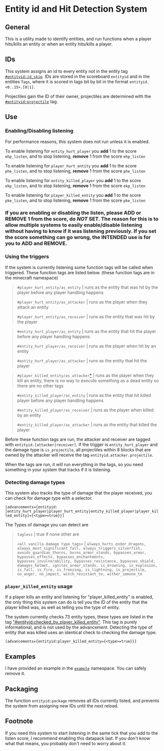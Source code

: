# Entity id and Hit Detection System

## General 
This is a utility made to identify entities, and run functions when a player hits/kills an entity or when an entity hits/kills a player.

## IDs
This system assigns an id to every entity not in the entity tag [`#entityid:id_skip`](https://github.com/gibbsly/ehid/blob/main/entity_hit_detection/data/entityid/tags/entity_types/id_skip.json). IDs are stored in the scoreboard `entityid` and in the entities `Tags`, where it is scored in tags bit by bit in the format `entityid.<0..15>.[0|1]`. 

Projectiles gain the ID of their owner, projectiles are determined with the [`#entityid:projectile`](https://github.com/gibbsly/ehid/blob/main/entity_hit_detection/data/entityid/tags/entity_types/projectile.json) tag. 

## Use
### Enabling/Disabling listening
For performance reasons, this system does not run unless it is enabled. 

To enable listening for `entity_hurt_player` you **add** 1 to the score `ehp_listen`, and to stop listening, **remove** 1 from the score `ehp_listen`

To enable listening for `player_hurt_entity` you **add** 1 to the score `phe_listen`, and to stop listening, **remove** 1 from the score `phe_listen`

To enable listening for `entity_killed_player` you **add** 1 to the score `ekp_listen`, and to stop listening, **remove** 1 from the score `ekp_listen`

To enable listening for `player_killed_entity` you **add** 1 to the score `pke_listen`, and to stop listening, **remove** 1 from the score `pke_listen`

### If you are enabling or disabling the listen, please **ADD** or **REMOVE** 1 from the score, do ***NOT*** **SET**. The reason for this is to allow multiple systems to easily enable/disable listening without having to know if it was listening previously. If you set the score something can go wrong, the **INTENDED** use is for you to **ADD** and **REMOVE**.

### Using the triggers
If the system is currently listening some function tags will be called when triggered. These function tags are listed below. (these function tags are in the minecraft namespace)

> `#player_hurt_entity/as_entity`	| runs as the entity that was hit by the player before any player handling happens
>
> `#player_hurt_entity/as_attacker`	| runs as the player when they attack an entity
>
> `#player_hurt_entity/as_receiver`	| runs as the entity that was hit by the player

> `#entity_hurt_player/as_entity`	| runs as the entity that hit the player before any player handling happens
>
> `#entity_hurt_player/as_receiver`	| runs as the player when hit by an entity
>
> `#entity_hurt_player/as_attacker`	| runs as the entity that hit the player

> `#player_killed_entity/as_attacker`[*](https://github.com/gibbsly/ehid#player_killed_entity-usage)	| runs as the player when they kill an entity, there is no way to execute something as a dead entity so there are no other tags

> `#entity_killed_player/as_entity`		| runs as the entity that hit killed player before any player handling happens
>
> `#entity_killed_player/as_receiver`	| runs as the player when killed by an entity
>
> `#entity_killed_player/as_attacker`	| runs as the entity that killed the player

Before these function tags are run, the attacker and receiver are tagged with `entityid.[attacker|receiver]`. If the trigger is `entity_hurt_player` and the damage type is `is_projectile`, all projectiles within 8 blocks that are owned by the attacker will receive the tag `entityid.attacker.projectile`.

When the tags are run, it will run everything in the tags, so you need something in your system that tracks if it is listening.

### Detecting damage types
This system also tracks the type of damage that the player received, you can check for damage type with a selector.

`[advancements={entityid:[entity_hurt_player|player_hurt_entity|entity_killed_player|player_killed_entity]={<type>=true}}]`

The Types of damage you can detect are 

> `tagless` | true if none other are
>
> `<all vanilla damage type tags>` | `always_hurts_ender_dragons, always_most_significant_fall, always_triggers_silverfish, avoids_guardian_thorns, burns_armor_stands, bypasses_armor, bypasses_effects, bypasses_enchantments, bypasses_invulnerability, bypasses_resistance, bypasses_shield, damages_helmet, ignites_armor_stands, is_drowning, is_explosion, is_fall, is_fire, is_freezing, is_lightning, is_projectile, no_anger, no_impact, witch_resistant_to, wither_immune_to`

### `player_killed_entity` usage
If a player kills an entity and listening for "player_killed_entity" is enabled, the only thing this system can do is tell you the ID of the entity that the player killed was, as well as telling you the type of entity. 

The system currently checks 73 entity types, these types are listed in the tag ["#entityid:checked_by_player_killed_entity"](https://github.com/gibbsly/ehid/blob/main/entity_hit_detection/data/entityid/tags/entity_types/checked_by_player_killed_entity.json). This tag is purely informational, and is not used by the advancement. Detecting the type of entity that was killed uses an identical check to checking the damage type.

`[advancements={entityid:player_killed_entity={<type>=true}}]`

## Examples
I have provided an example in the [`example`](https://github.com/gibbsly/ehid/tree/main/entity_hit_detection/data/example) namespace. You can safely remove it. 

## Packaging 
The function `entityid:package` removes all IDs currently listed, and prevents the system from assigning new IDs until the next reload.

## Footnote
If you need this system to start listening in the same tick that you add to the listen score, I recommend enabling this datapack last. If you don't know what that means, you probably don't need to worry about it.
